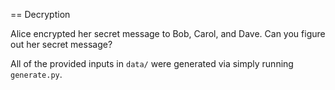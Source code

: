 == Decryption

Alice encrypted her secret message to Bob, Carol, and Dave.
Can you figure out her secret message?

All of the provided inputs in `data/` were generated via simply running `generate.py`.

